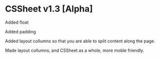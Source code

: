 # CSSheet v1.3 [Alpha]

Added float

Added padding

Added layout collumns so that you are able to split content along the page.

Made layout collumns, and CSSheet as a whole, more moble friendly.
